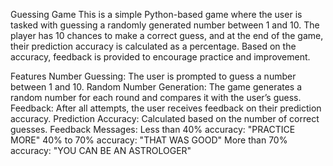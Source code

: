 Guessing Game
This is a simple Python-based game where the user is tasked with guessing a randomly generated number between 1 and 10. The player has 10 chances to make a correct guess, and at the end of the game, their prediction accuracy is calculated as a percentage. Based on the accuracy, feedback is provided to encourage practice and improvement.

Features
Number Guessing: The user is prompted to guess a number between 1 and 10.
Random Number Generation: The game generates a random number for each round and compares it with the user’s guess.
Feedback: After all attempts, the user receives feedback on their prediction accuracy.
Prediction Accuracy: Calculated based on the number of correct guesses.
Feedback Messages:
Less than 40% accuracy: "PRACTICE MORE"
40% to 70% accuracy: "THAT WAS GOOD"
More than 70% accuracy: "YOU CAN BE AN ASTROLOGER"
